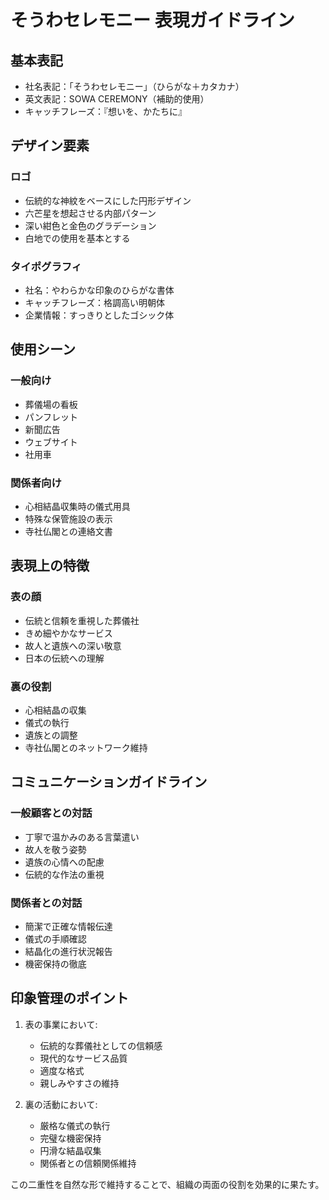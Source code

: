 # そうわセレモニー 表現ガイドライン

## 基本表記
- 社名表記：「そうわセレモニー」（ひらがな＋カタカナ）
- 英文表記：SOWA CEREMONY（補助的使用）
- キャッチフレーズ：『想いを、かたちに』

## デザイン要素
### ロゴ
- 伝統的な神紋をベースにした円形デザイン
- 六芒星を想起させる内部パターン
- 深い紺色と金色のグラデーション
- 白地での使用を基本とする

### タイポグラフィ
- 社名：やわらかな印象のひらがな書体
- キャッチフレーズ：格調高い明朝体
- 企業情報：すっきりとしたゴシック体

## 使用シーン
### 一般向け
- 葬儀場の看板
- パンフレット
- 新聞広告
- ウェブサイト
- 社用車

### 関係者向け
- 心相結晶収集時の儀式用具
- 特殊な保管施設の表示
- 寺社仏閣との連絡文書

## 表現上の特徴
### 表の顔
- 伝統と信頼を重視した葬儀社
- きめ細やかなサービス
- 故人と遺族への深い敬意
- 日本の伝統への理解

### 裏の役割
- 心相結晶の収集
- 儀式の執行
- 遺族との調整
- 寺社仏閣とのネットワーク維持

## コミュニケーションガイドライン
### 一般顧客との対話
- 丁寧で温かみのある言葉遣い
- 故人を敬う姿勢
- 遺族の心情への配慮
- 伝統的な作法の重視

### 関係者との対話
- 簡潔で正確な情報伝達
- 儀式の手順確認
- 結晶化の進行状況報告
- 機密保持の徹底

## 印象管理のポイント
1. 表の事業において:
   - 伝統的な葬儀社としての信頼感
   - 現代的なサービス品質
   - 適度な格式
   - 親しみやすさの維持

2. 裏の活動において:
   - 厳格な儀式の執行
   - 完璧な機密保持
   - 円滑な結晶収集
   - 関係者との信頼関係維持

この二重性を自然な形で維持することで、組織の両面の役割を効果的に果たす。